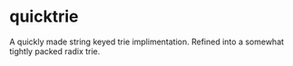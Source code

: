 quicktrie
=========

A quickly made string keyed trie implimentation. Refined into a somewhat tightly packed radix trie.
